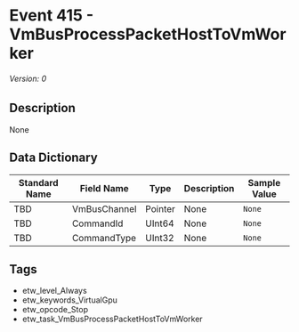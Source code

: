 # Event 415 - VmBusProcessPacketHostToVmWorker
###### Version: 0

## Description
None

## Data Dictionary
|Standard Name|Field Name|Type|Description|Sample Value|
|---|---|---|---|---|
|TBD|VmBusChannel|Pointer|None|`None`|
|TBD|CommandId|UInt64|None|`None`|
|TBD|CommandType|UInt32|None|`None`|

## Tags
* etw_level_Always
* etw_keywords_VirtualGpu
* etw_opcode_Stop
* etw_task_VmBusProcessPacketHostToVmWorker